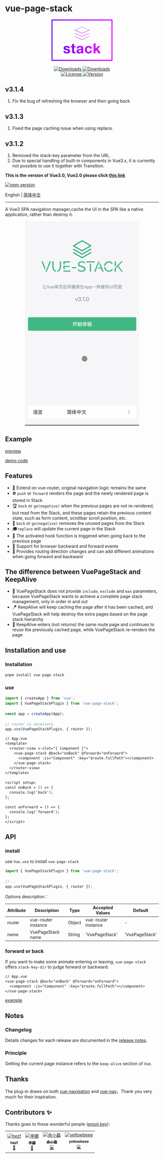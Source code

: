 # vue-page-stack

<p align="center">
  <svg width="200" viewBox="0 0 327.31497027104996 221.87499999999997" class="looka-1j8o68f">
    <defs id="SvgjsDefs1620">
      <linearGradient id="SvgjsLinearGradient1627">
        <stop id="SvgjsStop1628" stop-color="#7f00ff" offset="0"></stop>
        <stop id="SvgjsStop1629" stop-color="#e100ff" offset="1"></stop>
      </linearGradient>
      <linearGradient id="SvgjsLinearGradient1630">
        <stop id="SvgjsStop1631" stop-color="#7f00ff" offset="0"></stop>
        <stop id="SvgjsStop1632" stop-color="#e100ff" offset="1"></stop>
      </linearGradient>
      <linearGradient id="SvgjsLinearGradient1633">
        <stop id="SvgjsStop1634" stop-color="#7f00ff" offset="0"></stop>
        <stop id="SvgjsStop1635" stop-color="#e100ff" offset="1"></stop>
      </linearGradient>
    </defs>
    <g id="SvgjsG1621" featurekey="rootContainer" transform="matrix(2.8192504269843646,0,0,2.8192504269843646,0,0)" fill="url(#SvgjsLinearGradient1627)">
      <path xmlns="http://www.w3.org/2000/svg" d="M116.1 78.7H0V0h116.1zM2 76.7h112.1V2H2z"></path>
    </g>
    <g
      id="SvgjsG1622"
      featurekey="symbolFeature-0"
      transform="matrix(1.4392189553564954,0,0,1.4392189553564954,92.03904948708293,2.2474866792680075)"
      fill="url(#SvgjsLinearGradient1630)"
    >
      <title xmlns="http://www.w3.org/2000/svg">52 all</title>
      <path
        xmlns="http://www.w3.org/2000/svg"
        d="M22.53,38.82,49.8,50.46a.5.5,0,0,0,.39,0L77.47,38.82a.5.5,0,0,0,0-.92L50.2,26.27a.51.51,0,0,0-.39,0L22.53,37.9a.5.5,0,0,0,0,.92ZM50,27.27,76,38.36,50,49.46,24,38.36Z"
      ></path>
      <path
        xmlns="http://www.w3.org/2000/svg"
        d="M77.08,61.18,50,72.73,22.92,61.18a.5.5,0,1,0-.39.92L49.8,73.73a.5.5,0,0,0,.39,0L77.47,62.1a.5.5,0,1,0-.39-.92Z"
      ></path>
      <path
        xmlns="http://www.w3.org/2000/svg"
        d="M77.08,49.54,50,61.09,22.92,49.54a.5.5,0,0,0-.39.92L49.8,62.1a.5.5,0,0,0,.39,0L77.47,50.46a.5.5,0,1,0-.39-.92Z"
      ></path>
    </g>
    <g
      id="SvgjsG1623"
      featurekey="nameFeature-0"
      transform="matrix(1.8679716093169987,0,0,1.8679716093169987,61.833154108940406,106.63040557324561)"
      fill="url(#SvgjsLinearGradient1633)"
    >
      <path
        d="M10.64 18.76 c2.7733 0 4.94 0.56004 6.5 1.68 s2.4333 2.76 2.62 4.92 l-5.4 0 c-0.08 -0.98668 -0.44 -1.7 -1.08 -2.14 s-1.5733 -0.66 -2.8 -0.66 c-1.0667 0 -1.86 0.16 -2.38 0.48 s-0.78 0.8 -0.78 1.44 c0 0.48 0.17332 0.88 0.52 1.2 s0.87336 0.6 1.58 0.84 s1.4867 0.44 2.34 0.6 c2.5867 0.50668 4.4132 1.0267 5.48 1.56 s1.8467 1.1733 2.34 1.92 s0.74 1.6667 0.74 2.76 c0 2.32 -0.84668 4.1 -2.54 5.34 s-3.9933 1.86 -6.9 1.86 c-3.04 0 -5.4068 -0.65332 -7.1 -1.96 s-2.5666 -3.08 -2.62 -5.32 l5.4 0 c0 1.0667 0.41332 1.9134 1.24 2.54 s1.8667 0.94 3.12 0.94 c1.0667 0 1.9534 -0.23332 2.66 -0.7 s1.06 -1.1134 1.06 -1.94 c0 -0.53332 -0.22 -0.97332 -0.66 -1.32 s-1.06 -0.65336 -1.86 -0.92004 s-2.04 -0.57336 -3.72 -0.92004 c-1.3333 -0.26668 -2.52 -0.62668 -3.56 -1.08 s-1.8333 -1.0466 -2.38 -1.78 s-0.82 -1.6333 -0.82 -2.7 c0 -1.36 0.32668 -2.5467 0.98 -3.56 s1.6533 -1.78 3 -2.3 s3.02 -0.78 5.02 -0.78 z M31.747 13.120000000000001 l0.000039062 6.2 l4.16 0 l0 3.8 l-4.16 0 l0 10.24 c0 0.96 0.16 1.6 0.48 1.92 s0.96 0.48 1.92 0.48 c0.69332 0 1.28 -0.05332 1.76 -0.16 l0 4.44 c-0.8 0.13332 -1.92 0.2 -3.36 0.2 c-2.1867 0 -3.8134 -0.37332 -4.88 -1.12 s-1.6 -2.04 -1.6 -3.88 l0 -12.12 l-3.44 0 l0 -3.8 l3.44 0 l0 -6.2 l5.68 0 z M49.054 18.76 c6.0268 0.02668 9.04 1.9866 9.04 5.88 l0 10.96 c0 2.0267 0.24 3.4934 0.72 4.4 l-5.76 0 c-0.21332 -0.64 -0.34664 -1.3067 -0.39996 -2 c-1.68 1.7067 -4 2.56 -6.96 2.56 c-2.16 0 -3.8733 -0.54668 -5.14 -1.64 s-1.9 -2.6133 -1.9 -4.56 c0 -1.8933 0.6 -3.36 1.8 -4.4 c1.2267 -1.0933 3.4534 -1.7866 6.68 -2.08 c2.2933 -0.24 3.7466 -0.54 4.36 -0.9 s0.92 -0.91332 0.92 -1.66 c0 -0.93332 -0.28 -1.6266 -0.84 -2.08 s-1.4933 -0.68 -2.8 -0.68 c-1.2 0 -2.1067 0.24668 -2.72 0.74 s-0.97332 1.2866 -1.08 2.38 l-5.68 0 c0.13332 -2.2667 1.0666 -3.9867 2.8 -5.16 s4.0532 -1.76 6.96 -1.76 z M44.334 34.12 c0 1.76 1.16 2.64 3.48 2.64 c3.04 -0.02668 4.5732 -1.5867 4.6 -4.68 l0 -2.2 c-0.45332 0.45332 -1.6 0.78664 -3.44 0.99996 c-1.6 0.18668 -2.7733 0.51336 -3.52 0.98004 s-1.12 1.22 -1.12 2.26 z M73.321 18.76 c2.8 0 5.08 0.71328 6.84 2.14 s2.72 3.3267 2.88 5.7 l-5.56 0 c-0.37332 -2.3733 -1.7733 -3.56 -4.2 -3.56 c-1.4933 0 -2.6733 0.61332 -3.54 1.84 s-1.3 2.8534 -1.3 4.88 c0 1.9467 0.41332 3.52 1.24 4.72 s1.9867 1.8 3.48 1.8 c2.5867 0 4.0932 -1.4 4.52 -4.2 l5.48 0 c-0.37332 2.7467 -1.4333 4.8468 -3.18 6.3 s-4.0068 2.18 -6.78 2.18 c-3.0667 0 -5.5732 -0.98 -7.52 -2.94 s-2.92 -4.5132 -2.92 -7.66 c0 -3.4133 0.96 -6.1332 2.88 -8.16 s4.48 -3.04 7.68 -3.04 z M93.468 11.440000000000001 l0 15.32 l7.16 -7.44 l6.72 0 l-7.8 7.6 l8.68 13.08 l-6.88 0 l-5.68 -9.24 l-2.2 2.12 l0 7.12 l-5.68 0 l0 -28.56 l5.68 0 z"
      ></path>
    </g>
  </svg>
</p>

<p align="center">
  <a href="https://www.npmjs.com/package/vue-page-stack">
    <img src="https://img.shields.io/npm/dt/vue-page-stack.svg" alt="Downloads">
  </a>
  <a href="https://www.npmjs.com/package/vue-page-stack">
    <img src="https://img.shields.io/npm/dm/vue-page-stack.svg" alt="Downloads">
  </a>
  <br>
  <a href="https://github.com/hezhongfeng/vue-page-stack/blob/master/LICENSE.md">
    <img src="https://img.shields.io/npm/l/vue-page-stack.svg" alt="License">
  </a>
  <a href="https://www.npmjs.com/package/vue-page-stack">
    <img src="https://img.shields.io/npm/v/vue-page-stack.svg" alt="Version">
  </a>
</p>

## v3.1.4

1. FIx the bug of refreshing the browser and then going back

## v3.1.3

1. Fixed the page caching issue when using replace.

## v3.1.2

1. Removed the stack-key parameter from the URL.
2. Due to special handling of built-in components in Vue3.x, it is currently not possible to use it together with Transition.

**This is the version of Vue3.0, Vue2.0 please click [this link](https://github.com/hezhongfeng/vue-page-stack/tree/v1.5.0)**

[![npm version](https://badge.fury.io/js/vue-page-stack.svg)](https://badge.fury.io/js/vue-page-stack)

English | [简体中文](./README.zh-cn.md)

---

A Vue3 SPA navigation manager,cache the UI in the SPA like a native application, rather than destroy it.

<div align="center">
  <img src="https://raw.githubusercontent.com/hezhongfeng/images/master/vue-page-stack.gif">
</div>

## Example

[preview](http://vue-page-stack-example.vercel.app/)

[demo code](https://github.com/hezhongfeng/vue-page-stack-example)

## Features

- 🐉 Extend on vue-router, original navigation logic remains the same
- ⚽ `push` or `forward` renders the page and the newly rendered page is stored in Stack
- 🏆 `back` or `go(negative)` when the previous pages are not re-rendered, but read from the Stack, and these pages retain the previous content state, such as form content, scrollbar scroll position, etc.
- 🏈 `back` or `go(negative)` removes the unused pages from the Stack
- 🎓`replace` will update the current page in the Stack
- 🎉 The activated hook function is triggered when going back to the previous page
- 🚀 Support for browser backward and forward events
- 🐰 Provides routing direction changes and can add different animations when going forward and backward

## The difference between VuePageStack and KeepAlive

- 🌱 VuePageStack does not provide `include`, `exclude` and `max` parameters, because VuePageStack wants to achieve a complete page stack management, only in order in and out
- 🪁 KeepAlive will keep caching the page after it has been cached, and VuePageStack will help destroy the extra pages based on the page stack hierarchy
- 🧬 KeepAlive enters (not returns) the same route page and continues to reuse the previously cached page, while VuePageStack re-renders the page

## Installation and use

### Installation

```js
pnpm install vue-page-stack
```

### use

```js
import { createApp } from 'vue';
import { VuePageStackPlugin } from 'vue-page-stack';

const app = createApp(App);

// router is necessary
app.use(VuePageStackPlugin, { router });
```

```vue
// App.vue
<template>
  <router-view v-slot="{ Component }">
    <vue-page-stack @back="onBack" @forward="onForward">
      <component :is="Component" :key="$route.fullPath"></component>
    </vue-page-stack>
  </router-view>
</template>

<script setup>
const onBack = () => {
  console.log('back');
};

const onForward = () => {
  console.log('forward');
};
</script>
```

## API

### install

use `Vue.use` to install `vue-page-stack`

```js
import { VuePageStackPlugin } from 'vue-page-stack';

//...
app.use(VuePageStackPlugin, { router });
```

Options description：

| Attribute | Description         | Type   | Accepted Values     | Default        |
| --------- | ------------------- | ------ | ------------------- | -------------- |
| router    | vue-router instance | Object | vue-router instance | -              |
| name      | VuePageStack name   | String | 'VuePageStack'      | 'VuePageStack' |

### forward or back

If you want to make some animate entering or leaving, `vue-page-stack` offers `stack-key-dir` to judge forward or backward.

```vue
// App.vue
<vue-page-stack @back="onBack" @forward="onForward">
  <component :is="Component" :key="$route.fullPath"></component>
</vue-page-stack>
```

[example](https://github.com/hezhongfeng/vue-page-stack-example/blob/master/src/App.vue)

## Notes

### Changelog

Details changes for each release are documented in the [release notes](https://github.com/hezhongfeng/vue-page-stack/releases).

### Principle

Getting the current page instance refers to the `keep-alive` section of `Vue`.

## Thanks

The plug-in draws on both [vue-navigation](https://github.com/zack24q/vue-navigation) and [vue-nav](https://github.com/nearspears/vue-nav)，Thank you very much for their inspiration.

## Contributors ✨

Thanks goes to these wonderful people ([emoji key](https://allcontributors.org/docs/en/emoji-key)):

<table>
  <tr>
    <td align="center"><a href="http://hezf.online"><img src="https://avatars2.githubusercontent.com/u/12163050?v=4" width="100px;" alt="hezf"/><br /><sub><b>hezf</b></sub></a><br /><a href="#design-hezhongfeng" title="Design">🎨</a></td>
    <td align="center"><a href="https://github.com/woshilina"><img src="https://avatars0.githubusercontent.com/u/28744945?v=4" width="100px;" alt="李娜"/><br /><sub><b>李娜</b></sub></a><br /><a href="https://github.com/hezhongfeng/vue-page-stack/commits?author=woshilina" title="Documentation">📖</a></td>
    <td align="center"><a href="https://github.com/yuxiaolei1989"><img src="https://avatars0.githubusercontent.com/u/7732447?v=4" width="100px;" alt="余小磊"/><br /><sub><b>余小磊</b></sub></a><br /><a href="https://github.com/hezhongfeng/vue-page-stack/commits?author=yuxiaolei1989" title="Code">💻</a></td>
    <td align="center"><a href="https://github.com/yellowbeee"><img src="https://avatars0.githubusercontent.com/u/16685984?v=4" width="100px;" alt="yellowbeee"/><br /><sub><b>yellowbeee</b></sub></a><br /><a href="https://github.com/hezhongfeng/vue-page-stack/commits?author=yellowbeee" title="Code">💻</a></td>
  </tr>
</table>
